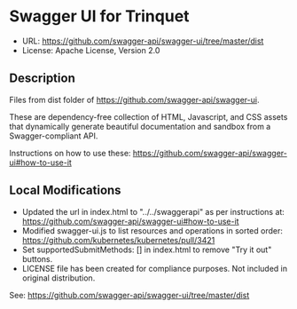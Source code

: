 # Swagger UI for Trinquet

* URL: https://github.com/swagger-api/swagger-ui/tree/master/dist
* License: Apache License, Version 2.0

## Description
Files from dist folder of https://github.com/swagger-api/swagger-ui.

These are dependency-free collection of HTML, Javascript, and CSS assets that
dynamically generate beautiful documentation and sandbox from a
Swagger-compliant API.

Instructions on how to use these:
https://github.com/swagger-api/swagger-ui#how-to-use-it

## Local Modifications

* Updated the url in index.html to "../../swaggerapi" as per instructions at:
https://github.com/swagger-api/swagger-ui#how-to-use-it
* Modified swagger-ui.js to list resources and operations in sorted order: https://github.com/kubernetes/kubernetes/pull/3421
* Set supportedSubmitMethods: [] in index.html to remove "Try it out" buttons.
* LICENSE file has been created for compliance purposes. Not included in original distribution.

See: https://github.com/swagger-api/swagger-ui/tree/master/dist
